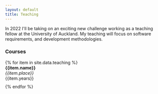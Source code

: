 ```yaml
---
layout: default
title: Teaching
---
```



<div class="mb-4">
In 2022 I'll be taking on an exciting new challenge working as a teaching fellow at the University of Auckland. My teaching will focus on software requirements, and development methodologies.<br>
</div>

<div class="mb-4">
<h3 class="text-primary">Courses</h3>
{% for item in site.data.teaching %}
  <div style="padding-bottom: 10px"> <b>{{item.name}}</b><br>
  <i>{{item.place}}</i><br>
  {{item.years}}</div>
{% endfor %}
</div>
